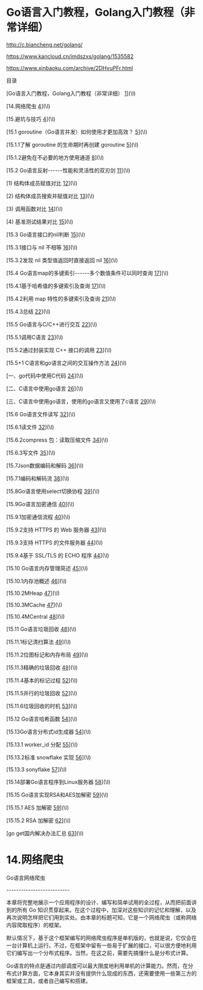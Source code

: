 # Go语言入门教程，Golang入门教程（非常详细）

<http://c.biancheng.net/golang/>

<https://www.kancloud.cn/imdszxs/golang/1535582>

<https://www.xinbaoku.com/archive/2DHvuPFr.html>

目录

[Go语言入门教程，Golang入门教程（非常详细）
[1](#go语言入门教程golang入门教程非常详细)](\l)

[14.网络爬虫 [4](#网络爬虫)](\l)

[15.避坑与技巧 [4](#避坑与技巧)](\l)

[15.1 goroutine（Go语言并发）如何使用才更加高效？
[5](#goroutinego语言并发如何使用才更加高效)](\l)

[15.1.1了解 goroutine 的生命期时再创建 goroutine
[5](#了解-goroutine-的生命期时再创建-goroutine)](\l)

[15.1.2避免在不必要的地方使用通道 [8](#避免在不必要的地方使用通道)](\l)

[15.2 Go语言反射------性能和灵活性的双刃剑
[11](#go语言反射性能和灵活性的双刃剑)](\l)

[1) 结构体成员赋值对比 [12](#结构体成员赋值对比)](\l)

[2) 结构体成员搜索并赋值对比 [13](#结构体成员搜索并赋值对比)](\l)

[3) 调用函数对比 [14](#调用函数对比)](\l)

[4) 基准测试结果对比 [15](#基准测试结果对比)](\l)

[15.3 Go语言接口的nil判断 [15](#go语言接口的nil判断)](\l)

[15.3.1接口与 nil 不相等 [16](#接口与-nil-不相等)](\l)

[15.3.2发现 nil 类型值返回时直接返回 nil
[16](#发现-nil-类型值返回时直接返回-nil)](\l)

[15.4 Go语言map的多键索引------多个数值条件可以同时查询
[17](#go语言map的多键索引多个数值条件可以同时查询)](\l)

[15.4.1基于哈希值的多键索引及查询 [17](#基于哈希值的多键索引及查询)](\l)

[15.4.2利用 map 特性的多键索引及查询
[21](#利用-map-特性的多键索引及查询)](\l)

[15.4.3总结 [22](#总结)](\l)

[15.5 Go语言与C/C++进行交互 [22](#go语言与cc进行交互)](\l)

[15.5.1调用C语言 [23](#调用c语言)](\l)

[15.5.2通过封装实现 C++ 接口的调用 [23](#通过封装实现-c-接口的调用)](\l)

[15.5+1 C语言和go语言之间的交互操作方法
[24](#c语言和go语言之间的交互操作方法)](\l)

[一、go代码中使用C代码 [24](#一go代码中使用c代码)](\l)

[二、C语言中使用go语言 [26](#二c语言中使用go语言)](\l)

[三、C语言中使用go语言，使用的go语言又使用了c语言
[29](#三c语言中使用go语言使用的go语言又使用了c语言)](\l)

[15.6 Go语言文件读写 [32](#go语言文件读写)](\l)

[15.6.1读文件 [32](#读文件)](\l)

[15.6.2compress 包：读取压缩文件 [34](#compress-包读取压缩文件)](\l)

[15.6.3写文件 [35](#写文件)](\l)

[15.7Json数据编码和解码 [36](#json数据编码和解码)](\l)

[15.7.1编码和解码流 [38](#编码和解码流)](\l)

[15.8Go语言使用select切换协程 [39](#go语言使用select切换协程)](\l)

[15.9Go语言加密通信 [40](#go语言加密通信)](\l)

[15.9.1加密通信流程 [40](#加密通信流程)](\l)

[15.9.2支持 HTTPS 的 Web 服务器 [43](#支持-https-的-web-服务器)](\l)

[15.9.3支持 HTTPS 的文件服务器 [44](#支持-https-的文件服务器)](\l)

[15.9.4基于 SSL/TLS 的 ECHO 程序 [44](#基于-ssltls-的-echo-程序)](\l)

[15.10 Go语言内存管理简述 [45](#go语言内存管理简述)](\l)

[15.10.1内存池概述 [46](#内存池概述)](\l)

[15.10.2MHeap [47](#mheap)](\l)

[15.10.3MCache [47](#mcache)](\l)

[15.10.4MCentral [48](#mcentral)](\l)

[15.11 Go语言垃圾回收 [48](#go语言垃圾回收)](\l)

[15.11.1标记清扫算法 [49](#标记清扫算法)](\l)

[15.11.2位图标记和内存布局 [49](#位图标记和内存布局)](\l)

[15.11.3精确的垃圾回收 [49](#精确的垃圾回收)](\l)

[15.11.4基本的标记过程 [52](#基本的标记过程)](\l)

[15.11.5并行的垃圾回收 [52](#并行的垃圾回收)](\l)

[15.11.6垃圾回收的时机 [53](#垃圾回收的时机)](\l)

[15.12 Go语言哈希函数 [54](#go语言哈希函数)](\l)

[15.13Go语言分布式id生成器 [54](#go语言分布式id生成器)](\l)

[15.13.1 worker_id 分配 [55](#worker_id-分配)](\l)

[15.13.2标准 snowflake 实现 [56](#标准-snowflake-实现)](\l)

[15.13.3 sonyflake [57](#sonyflake)](\l)

[15.14部署Go语言程序到Linux服务器
[58](#部署go语言程序到linux服务器)](\l)

[15.15 Go语言实现RSA和AES加解密 [59](#go语言实现rsa和aes加解密)](\l)

[15.15.1 AES 加解密 [59](#aes-加解密)](\l)

[15.15.2 RSA 加解密 [62](#rsa-加解密)](\l)

[go get国内解决办法汇总 [63](#go-get国内解决办法汇总)](\l)

# 14.网络爬虫

Go语言网络爬虫

\-\-\-\-\-\-\-\-\-\-\-\-\-\-\-\-\-\-\-\-\-\-\-\-\--

本章将完整地展示一个应用程序的设计、编写和简单试用的全过程，从而把前面讲到的所有
Go
知识贯穿起来。在这个过程中，加深对这些知识的记忆和理解，以及再次说明怎样把它们用到实处。由本章的标题可知，它是一个网络爬虫（或称网络内容爬取程序）的框架。

默认情况下，基于这个框架编写的网络爬虫程序是单机版的，也就是说，它仅会在一台计算机上运行。不过，在框架中留有一些易于扩展的接口，可以很方便地利用它们编写出一个分布式程序。当然，在这之前，需要先搞懂什么是分布式计算。

Go语言的特点是通过内部调度可以最大限度地利用单机的计算能力。然而，在分布式计算方面，它本身其实并没有提供什么现成的东西，还需要使用一些第三方的框架或工具，或者自己编写和搭建。

